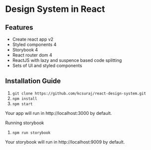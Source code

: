 # Design System in React

## Features

* Create react app v2
* Styled components 4
* Storybook 4
* React router dom 4
* ReactJS with lazy and suspence based code splitting
* Sets of UI and styled components

## Installation Guide

1. `git clone https://github.com/kcsuraj/react-design-system.git`
2. `npm install`
3. `npm start`

Your app will run in http://localhost:3000 by default.

Running storybook

1. `npm run storybook`

Your storybook will run in http://localhost:9009 by default.
